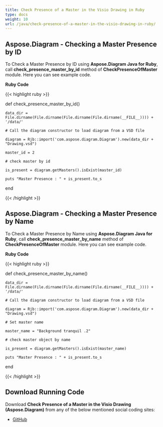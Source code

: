 ```yaml
---
title: Check Presence of a Master in the Visio Drawing in Ruby
type: docs
weight: 10
url: /java/check-presence-of-a-master-in-the-visio-drawing-in-ruby/
---
```


## **Aspose.Diagram - Checking a Master Presence by ID**
To Check a Master Presence by ID using **Aspose.Diagram Java for Ruby**, call **check_presence_master_by_id** method of **CheckPresenceOfMaster** module. Here you can see example code.

**Ruby Code**

{{< highlight ruby >}}

 def check_presence_master_by_id()

    data_dir = File.dirname(File.dirname(File.dirname(File.dirname(__FILE__)))) + '/data/'

    # Call the diagram constructor to load diagram from a VSD file

    diagram = Rjb::import('com.aspose.diagram.Diagram').new(data_dir + "Drawing.vsd")

    master_id = 2

    # check master by id

    is_present = diagram.getMasters().isExist(master_id)

    puts "Master Presence : " + is_present.to_s

end

{{< /highlight >}}
## **Aspose.Diagram - Checking a Master Presence by Name**
To Check a Master Presence by Name using **Aspose.Diagram Java for Ruby**, call **check_presence_master_by_name** method of **CheckPresenceOfMaster** module. Here you can see example code.

**Ruby Code**

{{< highlight ruby >}}

 def check_presence_master_by_name()

    data_dir = File.dirname(File.dirname(File.dirname(File.dirname(__FILE__)))) + '/data/'

    # Call the diagram constructor to load diagram from a VSD file

    diagram = Rjb::import('com.aspose.diagram.Diagram').new(data_dir + "Drawing.vsd")

    # Set master name

    master_name = "Background tranquil .2"

    # check master object by name

    is_present = diagram.getMasters().isExist(master_name)

    puts "Master Presence : " + is_present.to_s

end

{{< /highlight >}}
## **Download Running Code**
Download **Check Presence of a Master in the Visio Drawing (Aspose.Diagram)** from any of the below mentioned social coding sites:

- [GitHub](https://github.com/asposediagram/Aspose.Diagram-for-Java/blob/master/Plugins/Aspose_Diagram_Java_for_Ruby/lib/asposediagramjava/Masters/checkpresenceofmaster.rb)
